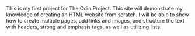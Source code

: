 This is my first project for The Odin Project.
This site will demonstrate my knowledge of creating an HTML website from scratch. I will be able to show how to create multiple pages, add links and images, and structure the text with headers, strong and emphasis tags, as well as utilizing lists.